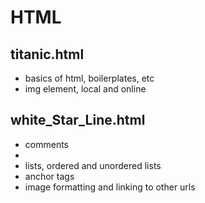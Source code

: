 # HTML
## titanic.html
<ul>
<li>basics of html, boilerplates, etc</li>
<li>img element, local and online</li>
</ul>

## white_Star_Line.html
<ul>
<li>comments<li>
<li>lists, ordered and unordered lists</li>
<li>anchor tags</li>
<li>image formatting and linking to other urls</li>
</ul>

